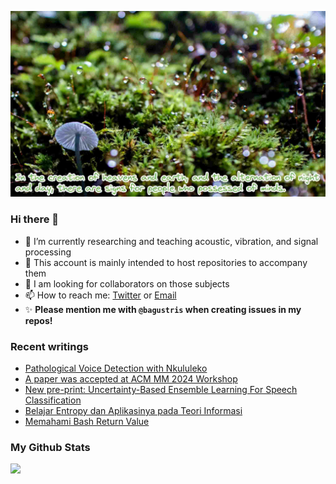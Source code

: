 <!-- insert image -->
![](./images/yamap_minds.jpeg)
### Hi there 👋
<!-- **bagustris/bagustris** is a ✨ _special_ ✨ repository because its `README.md` (this file) appears on your GitHub profile. -->
- 🔭 I’m currently researching and teaching acoustic, vibration, and signal processing
- 💬 This account is mainly intended to host repositories to accompany them
- 👯 I am looking for collaborators on those subjects 
- 📫 How to reach me: [Twitter](https://twitter.com/btatmaja) or [Email](mailto:btatmaja@gmail.com)
-  ✨ **Please mention me with `@bagustris` when creating issues in my repos!**

### Recent writings
<!-- BLOG-POST-LIST:START -->
- [Pathological Voice Detection with Nkululeko](https://bagustris.blogspot.com/2024/08/pathological-voice-detection-with.html)
- [A paper was accepted at ACM MM 2024 Workshop](https://bagustris.blogspot.com/2024/08/a-paper-was-accepted-at-acm-mm-2024.html)
- [New pre-print: Uncertainty-Based Ensemble Learning For Speech Classification](https://bagustris.blogspot.com/2024/07/new-pre-print-uncertainty-based.html)
- [Belajar Entropy dan Aplikasinya pada Teori Informasi](https://bagustris.blogspot.com/2024/06/belajar-entropy-dan-aplikasinya-pada.html)
- [Memahami Bash Return Value](https://bagustris.blogspot.com/2024/06/memahamai-bash-return-value.html)
<!-- BLOG-POST-LIST:END -->

### My Github Stats
[![](https://github-readme-stats-sigma-five.vercel.app/api?username=bagustris&theme=onedark&hide_title=true&hide_border=true)](https://github.com/bagustris)

<!-- - 🤔 I’m looking for help with ... 
- 💬 Ask me about ...
- 😄 Pronouns: ...
- ⚡ Fun fact: ... 
- 🌱 I’m currently also learning and teaching on those subjects 🔭 -->

<!--
I am currently learning, teaching, and researching ~speech~ sound processing. Below are my repositories; most of them were made to accompany my research papers. Feel free to open issues and make pull requests. I will be happy if you wanna collaborate with me, in all areas. Reach me by email or Twitter.
-->
